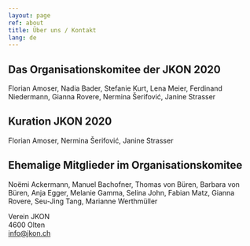 ```yaml
---
layout: page
ref: about
title: Über uns / Kontakt
lang: de
---
```


## Das Organisationskomitee der JKON 2020

Florian Amoser, Nadia Bader, Stefanie Kurt, Lena Meier, Ferdinand Niedermann, Gianna Rovere, Nermina Šerifović, Janine Strasser

## Kuration JKON 2020

Florian Amoser, Nermina Šerifović, Janine Strasser

## Ehemalige Mitglieder im Organisationskomitee

Noëmi Ackermann, Manuel Bachofner, Thomas von Büren, Barbara von Büren, Anja Egger, Melanie Gamma, Selina John, Fabian Matz, Gianna Rovere, Seu-Jing Tang, Marianne Werthmüller

Verein JKON  
4600 Olten  
[info@jkon.ch](mailto:info@jkon.ch)
